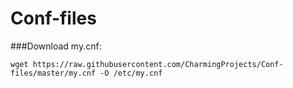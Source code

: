 # Conf-files
###Download my.cnf:
```
wget https://raw.githubusercontent.com/CharmingProjects/Conf-files/master/my.cnf -O /etc/my.cnf
```

